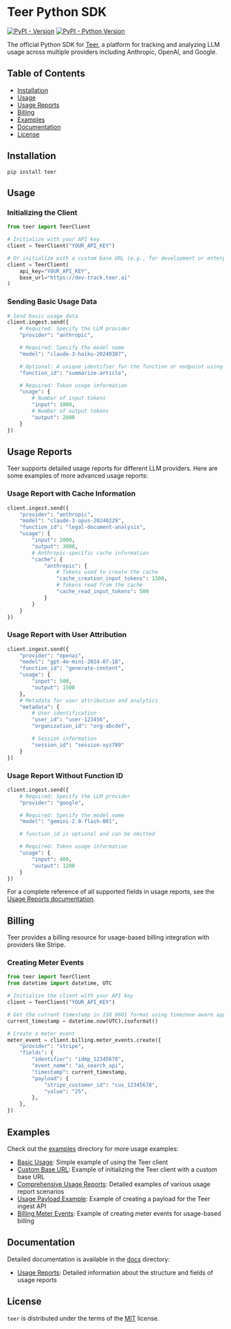 # Teer Python SDK

[![PyPI - Version](https://img.shields.io/pypi/v/teer.svg)](https://pypi.org/project/teer)
[![PyPI - Python Version](https://img.shields.io/pypi/pyversions/teer.svg)](https://pypi.org/project/teer)

The official Python SDK for [Teer](https://teer.ai), a platform for tracking and analyzing LLM usage across multiple providers including Anthropic, OpenAI, and Google.

## Table of Contents

- [Installation](#installation)
- [Usage](#usage)
- [Usage Reports](#usage-reports)
- [Billing](#billing)
- [Examples](#examples)
- [Documentation](#documentation)
- [License](#license)

## Installation

```console
pip install teer
```

## Usage

### Initializing the Client

```python
from teer import TeerClient

# Initialize with your API key
client = TeerClient("YOUR_API_KEY")

# Or initialize with a custom base URL (e.g., for development or enterprise deployments)
client = TeerClient(
    api_key="YOUR_API_KEY",
    base_url="https://dev-track.teer.ai"
)
```

### Sending Basic Usage Data

```python
# Send basic usage data
client.ingest.send({
    # Required: Specify the LLM provider
    "provider": "anthropic",

    # Required: Specify the model name
    "model": "claude-3-haiku-20240307",

    # Optional: A unique identifier for the function or endpoint using the LLM
    "function_id": "summarize-article",

    # Required: Token usage information
    "usage": {
        # Number of input tokens
        "input": 1000,
        # Number of output tokens
        "output": 2000
    }
})
```

## Usage Reports

Teer supports detailed usage reports for different LLM providers. Here are some examples of more advanced usage reports:

### Usage Report with Cache Information

```python
client.ingest.send({
    "provider": "anthropic",
    "model": "claude-3-opus-20240229",
    "function_id": "legal-document-analysis",
    "usage": {
        "input": 2000,
        "output": 3000,
        # Anthropic-specific cache information
        "cache": {
            "anthropic": {
                # Tokens used to create the cache
                "cache_creation_input_tokens": 1500,
                # Tokens read from the cache
                "cache_read_input_tokens": 500
            }
        }
    }
})
```

### Usage Report with User Attribution

```python
client.ingest.send({
    "provider": "openai",
    "model": "gpt-4o-mini-2024-07-18",
    "function_id": "generate-content",
    "usage": {
        "input": 500,
        "output": 1500
    },
    # Metadata for user attribution and analytics
    "metadata": {
        # User identification
        "user_id": "user-123456",
        "organization_id": "org-abcdef",

        # Session information
        "session_id": "session-xyz789"
    }
})
```

### Usage Report Without Function ID

```python
client.ingest.send({
    # Required: Specify the LLM provider
    "provider": "google",

    # Required: Specify the model name
    "model": "gemini-2.0-flash-001",

    # function_id is optional and can be omitted

    # Required: Token usage information
    "usage": {
        "input": 400,
        "output": 1200
    }
})
```

For a complete reference of all supported fields in usage reports, see the [Usage Reports documentation](./docs/usage_reports.md).

## Billing

Teer provides a billing resource for usage-based billing integration with providers like Stripe.

### Creating Meter Events

```python
from teer import TeerClient
from datetime import datetime, UTC

# Initialize the client with your API key
client = TeerClient("YOUR_API_KEY")

# Get the current timestamp in ISO 8601 format using timezone-aware approach
current_timestamp = datetime.now(UTC).isoformat()

# Create a meter event
meter_event = client.billing.meter_events.create({
    "provider": "stripe",
    "fields": {
        "identifier": "idmp_12345678",
        "event_name": "ai_search_api",
        "timestamp": current_timestamp,
        "payload": {
            "stripe_customer_id": "cus_12345678",
            "value": "25",
        },
    },
})
```

## Examples

Check out the [examples](./examples) directory for more usage examples:

- [Basic Usage](./examples/basic_usage.py): Simple example of using the Teer client
- [Custom Base URL](./examples/custom_base_url.py): Example of initializing the Teer client with a custom base URL
- [Comprehensive Usage Reports](./examples/comprehensive_usage_reports.py): Detailed examples of various usage report scenarios
- [Usage Payload Example](./examples/usage_payload_example.py): Example of creating a payload for the Teer ingest API
- [Billing Meter Events](./examples/billing_meter_events.py): Example of creating meter events for usage-based billing

## Documentation

Detailed documentation is available in the [docs](./docs) directory:

- [Usage Reports](./docs/usage_reports.md): Detailed information about the structure and fields of usage reports

## License

`teer` is distributed under the terms of the [MIT](https://spdx.org/licenses/MIT.html) license.
